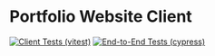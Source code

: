 # Portfolio Website Client 
[![Client Tests (vitest)](https://github.com/MikeChurvis/mikechurvis.com/actions/workflows/vitest.yml/badge.svg)](https://github.com/MikeChurvis/mikechurvis.com/actions/workflows/vitest.yml) [![End-to-End Tests (cypress)](https://github.com/MikeChurvis/mikechurvis.com/actions/workflows/cypress.yml/badge.svg)](https://github.com/MikeChurvis/mikechurvis.com/actions/workflows/cypress.yml)
